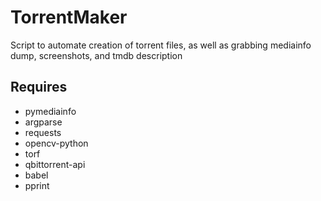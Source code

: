 # TorrentMaker
Script to automate creation of torrent files, as well as grabbing mediainfo dump, screenshots, and tmdb description

## Requires
 - pymediainfo
 - argparse
 - requests
 - opencv-python
 - torf
 - qbittorrent-api
 - babel
 - pprint